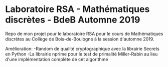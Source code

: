 # Laboratoire RSA - Mathématiques discrètes - BdeB Automne 2019
Repo de mon projet pour le laboratoire RSA pour le cours de Mathématiques discrètes au Collège de Bois-de-Boulogne à la session d'automne 2019.

Amélioration:
-Random de qualité cryptographique avec la librairie Secrets en Python
-La librairie nprime pour le test de primalité Miller-Rabin au lieu d'une implémentation complète de cet algorithme
